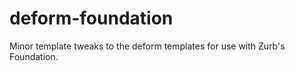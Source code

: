 deform-foundation
=================

Minor template tweaks to the deform templates for use with Zurb's Foundation.